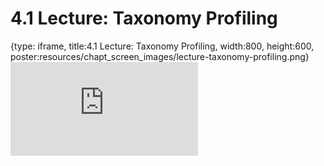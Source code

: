 # 4.1 Lecture: Taxonomy Profiling
 
{type: iframe, title:4.1 Lecture: Taxonomy Profiling, width:800, height:600, poster:resources/chapt_screen_images/lecture-taxonomy-profiling.png}
![](https://vgaysin1.github.io/CURE-MicrobialMysteries-test/lecture-taxonomy-profiling.html)
 

 
